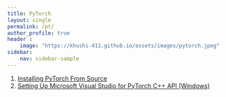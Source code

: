 ```yaml
---
title: PyTorch
layout: single
permalink: /pt/
author_profile: true
header :
    image: "https://khushi-411.github.io/assets/images/pytorch.jpeg"
sidebar:
    nav: sidebar-sample
---
```


1. [Installing PyTorch From Source](https://khushi-411.github.io/pytorch/Installing_PyTorch/)
2. [Setting Up Microsoft Visual Studio for PyTorch C++ API (Windows)](https://khushi-411.github.io/pytorch/setting_pytorch_api_c++/)
